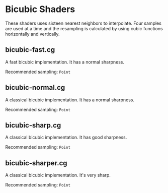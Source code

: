 Bicubic Shaders
=======
These shaders uses sixteen nearest neighbors to interpolate. Four samples are used at a time and the resampling is calculated by using cubic functions horizontally and vertically.

bicubic-fast.cg
--------------

A fast bicubic implementation. It has a normal sharpness.

Recommended sampling: `Point`

bicubic-normal.cg
--------------

A classical bicubic implementation. It has a normal sharpness.

Recommended sampling: `Point`

bicubic-sharp.cg
--------------

A classical bicubic implementation. It has good sharpness.

Recommended sampling: `Point`


bicubic-sharper.cg
--------------

A classical bicubic implementation. It's very sharp.

Recommended sampling: `Point`

